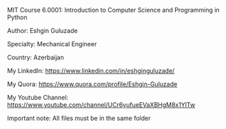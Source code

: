 MIT Course 6.0001: Introduction to Computer Science and Programming in Python

Author: Eshgin Guluzade

Specialty: Mechanical Engineer

Country: Azerbaijan

My LinkedIn: https://www.linkedin.com/in/eshginguluzade/

My Quora: https://www.quora.com/profile/Eshgin-Guluzade

My Youtube Channel: https://www.youtube.com/channel/UCr6yufueEVaXBHgM8x1YlTw

Important note: All files must be in the same folder

